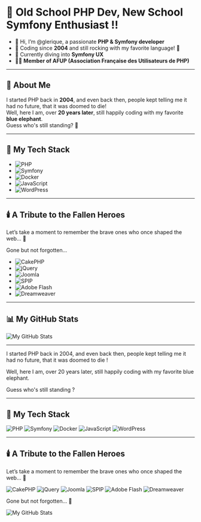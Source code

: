 # 👋 Old School PHP Dev, New School Symfony Enthusiast !!

- 👋 Hi, I’m @glerique, a passionate **PHP & Symfony developer**  
- 🚀 Coding since **2004** and still rocking with my favorite language! 🐘  
- 🌱 Currently diving into **Symfony UX**  
- 🦸‍♂️ **Member of AFUP (Association Française des Utilisateurs de PHP)**  

---

## 📝 About Me

I started PHP back in **2004**, and even back then, people kept telling me it had no future, that it was doomed to die!  
Well, here I am, over **20 years later**, still happily coding with my favorite **blue elephant**.  
Guess who's still standing? 👀

---
## 🐘 My Tech Stack

- ![PHP](https://img.shields.io/badge/PHP-777BB4?style=for-the-badge&logo=php&logoColor=white)
- ![Symfony](https://img.shields.io/badge/Symfony-000000?style=for-the-badge&logo=symfony&logoColor=white)
- ![Docker](https://img.shields.io/badge/Docker-2496ED?style=for-the-badge&logo=docker&logoColor=white)
- ![JavaScript](https://img.shields.io/badge/JavaScript-F7DF1E?style=for-the-badge&logo=javascript&logoColor=black)
- ![WordPress](https://img.shields.io/badge/WordPress-21759B?style=for-the-badge&logo=wordpress&logoColor=white)

---

## 🕯️ A Tribute to the Fallen Heroes  
Let’s take a moment to remember the brave ones who once shaped the web... 🫡  

Gone but not forgotten... 

- ![CakePHP](https://img.shields.io/badge/CakePHP-D33C43?style=for-the-badge&logo=cakephp&logoColor=white)
- ![jQuery](https://img.shields.io/badge/jQuery-0769AD?style=for-the-badge&logo=jquery&logoColor=white)
- ![Joomla](https://img.shields.io/badge/Joomla-F44321?style=for-the-badge&logo=joomla&logoColor=white)
- ![SPIP](https://img.shields.io/badge/SPIP-6E6E6E?style=for-the-badge&logo=spip&logoColor=white)
- ![Adobe Flash](https://img.shields.io/badge/Adobe%20Flash-E34F26?style=for-the-badge&logo=adobe&logoColor=white)
- ![Dreamweaver](https://img.shields.io/badge/Dreamweaver-35A700?style=for-the-badge&logo=adobe&logoColor=white)

---

## 📊 My GitHub Stats

![My GitHub Stats](https://github-readme-stats.vercel.app/api?username=glerique&show_icons=true&theme=tokyonight)

---

<!---
glerique/glerique is a ✨ special ✨ repository because its `README.md` (this file) appears on your GitHub profile.
You can click the Preview link to take a look at your changes.
--->

<p>I started PHP back in 2004, and even back then, people kept telling me it had no future, that it was doomed to die ! </p>
<p>Well, here I am, over 20 years later, still happily coding with my favorite blue elephant.</p> 
<p>Guess who's still standing ?</p>
<hr/>

## 🐘 My Tech Stack

![PHP](https://img.shields.io/badge/PHP-777BB4?style=for-the-badge&logo=php&logoColor=white)
![Symfony](https://img.shields.io/badge/Symfony-000000?style=for-the-badge&logo=symfony&logoColor=white)
![Docker](https://img.shields.io/badge/Docker-2496ED?style=for-the-badge&logo=docker&logoColor=white)
![JavaScript](https://img.shields.io/badge/JavaScript-F7DF1E?style=for-the-badge&logo=javascript&logoColor=black)
![WordPress](https://img.shields.io/badge/WordPress-21759B?style=for-the-badge&logo=wordpress&logoColor=white)

---



## 🕯️ A Tribute to the Fallen Heroes  
Let’s take a moment to remember the brave ones who once shaped the web... 🫡  

![CakePHP](https://img.shields.io/badge/CakePHP-D33C43?style=for-the-badge&logo=cakephp&logoColor=white)
![jQuery](https://img.shields.io/badge/jQuery-0769AD?style=for-the-badge&logo=jquery&logoColor=white)
![Joomla](https://img.shields.io/badge/Joomla-F44321?style=for-the-badge&logo=joomla&logoColor=white)
![SPIP](https://img.shields.io/badge/SPIP-6E6E6E?style=for-the-badge&logo=spip&logoColor=white)
![Adobe Flash](https://img.shields.io/badge/Adobe%20Flash-E34F26?style=for-the-badge&logo=adobe&logoColor=white)
![Dreamweaver](https://img.shields.io/badge/Dreamweaver-35A700?style=for-the-badge&logo=adobe&logoColor=white)

Gone but not forgotten... 👀


![My GitHub Stats](https://github-readme-stats.vercel.app/api?username=glerique&show_icons=true&theme=tokyonight)
<!---
glerique/glerique is a ✨ special ✨ repository because its `README.md` (this file) appears on your GitHub profile.
You can click the Preview link to take a look at your changes.
--->




